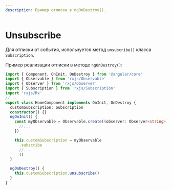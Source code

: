 ```yaml
---
description: Пример отписки в ngOnDestroy().
---
```


# Unsubscribe

Для отписки от события, используется метод `unsubcribe()` класса `Subscription`.

Пример реализации отписки в методе `ngOnDestroy()`:

```typescript
import { Component, OnInit, OnDestroy } from '@angular/core'
import { Observable } from 'rxjs/Observable'
import { Observer } from 'rxjs/Observer'
import { Subscription } from 'rxjs/Subscription'
import 'rxjs/Rx'
//...
export class HomeComponent implements OnInit, OnDestroy {
  customSubscription: Subscription
  constructor() {}
  ngOnInit() {
    const myObservable = Observable.create((observer: Observer<string>) => {
      //...
    })

    this.customSubscription = myObservable
      .subscribe
      //...
      ()
  }

  ngOnDestroy() {
    this.customSubscription.unsubscribe()
  }
}
```

